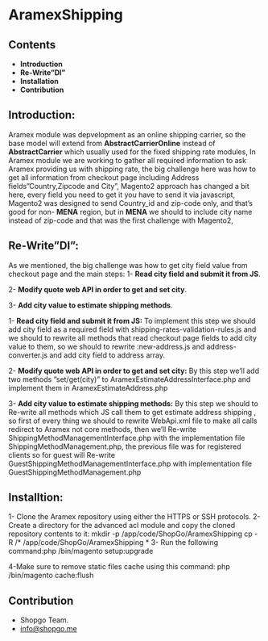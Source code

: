 # AramexShipping #


## Contents ##

* **Introduction**
* **Re-Write”DI”**
* **Installation**
* **Contribution**

## Introduction: ##

Aramex module was depvelopment as an online shipping carrier, so the base model will extend from **AbstractCarrierOnline** instead of **AbstractCarrier** which usually used for the fixed shipping rate modules,
In Aramex module we are working to gather all required information to ask Aramex providing us with shipping rate, the big challenge here was how to get all information from checkout page including Address fields”Country,Zipcode and City”,
Magento2 approach has changed a bit here, every field you need to get it you have to send it via javascript, Magento2 was designed to send Country_id and zip-code only, and that’s good for non- **MENA** region, but in **MENA** we should to include city name instead of zip-code and that was the first challenge with Magento2,

## Re-Write”DI”: ##
As we mentioned, the big challenge was how to get city field value from checkout page and the main steps:
1- **Read city field and submit it from JS**.

2- **Modify quote web API in order to get and set city**.

3- **Add city value to estimate shipping methods**. 

1- **Read city field and submit it from JS:**
To implement this step we should add city field as a required field with   shipping-rates-validation-rules.js and we should to rewrite all methods that read checkout page fields to add city value to them, so we should to rewrite :new-address.js and address-converter.js and add city field to address array.


2- **Modify quote web API in order to get and set city:**
By this step we’ll add two methods ”set/get(city)” to AramexEstimateAddressInterface.php and implement them in AramexEstimateAddress.php


3- **Add city value to estimate shipping methods:**
By this step we should to Re-write all methods which JS call them to get estimate address shipping , so first of every thing we should to rewrite WebApi.xml file to make all calls redirect to Aramex not core methods, then we’ll Re-write ShippingMethodManagementInterface.php with the  implementation file ShippingMethodManagement.php, 
the previous file was for registered clients so for guest will Re-write GuestShippingMethodManagementInterface.php with implementation file GuestShippingMethodManagement.php



## Installtion: ##
1- Clone the Aramex repository using either the HTTPS or SSH protocols.
2- Create a directory for the advanced acl module and copy the cloned repository contents to it:
   mkdir -p <your Magento install dir>/app/code/ShopGo/AramexShipping
    cp -R <AramexShipping clone dir>/* <your Magento install dir>/app/code/ShopGo/AramexShipping
* 
3- Run the following command:php <your Magento install dir>/bin/magento setup:upgrade

4-Make sure to remove static files cache using this command:
php <your Magento install dir>/bin/magento cache:flush


## Contribution ##
* Shopgo Team.
* info@shopgo.me